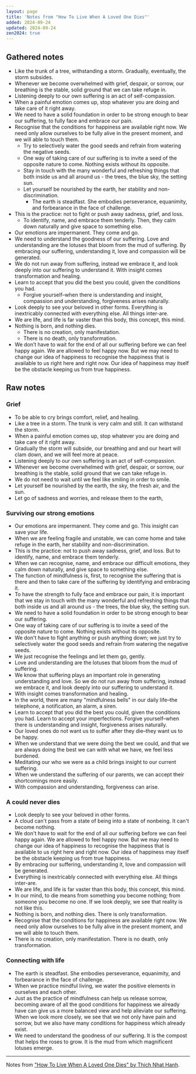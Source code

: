 ```yaml
---
layout: page
title: 'Notes from "How To Live When A Loved One Dies"'
added: 2024-09-24
updated: 2024-09-24
zen2024: true
---
```


## Gathered notes

- Like the trunk of a tree, withstanding a storm. Gradually, eventually, the storm subsides.
- Whenever we become overwhelmed with grief, despair, or sorrow, our breathing is the stable, solid ground that we can take refuge in.
- Listening deeply to our own suffering is an act of self-compassion.
- When a painful emotion comes up, stop whatever you are doing and take care of it right away.
- We need to have a solid foundation in order to be strong enough to bear our suffering, to fully face and embrace our pain.
- Recognise that the conditions for happiness are available right now. We need only allow ourselves to be fully alive in the present moment, and we will able to touch them.
    - Try to selectively water the good seeds and refrain from watering the negative seeds.
    - One way of taking care of our suffering is to invite a seed of the opposite nature to come. Nothing exists without its opposite.
    - Stay in touch with the many wonderful and refreshing things that both inside us and all around us - the trees, the blue sky, the setting sun.
    - Let yourself be nourished by the earth, her stability and non-discrimination.
        - The earth is steadfast. She embodies perseverance, equanimity, and forbearance in the face of challenge.
- This is the practice: not to fight or push away sadness, grief, and loss.
    - To identify, name, and embrace them tenderly. Then, they calm down naturally and give space to something else.
- Our emotions are impermanent. They come and go.
- We need to understand the goodness of our suffering. Love and understanding are the lotuses that bloom from the mud of suffering. By embracing our suffering, understanding it, love and compassion will be generated.
- We do not run away from suffering, instead we embrace it, and look deeply into our suffering to understand it. With insight comes transformation and healing.
- Learn to accept that you did the best you could, given the conditions you had.
    - Forgive yourself–when there is understanding and insight, compassion and understanding, forgiveness arises naturally.
- Look deeply to see your beloved in other forms. Everything is inextricably connected with everything else. All things inter-are.
- We are life, and life is far vaster than this body, this concept, this mind.
- Nothing is born, and nothing dies. 
    - There is no creation, only manifestation.
    - There is no death, only transformation.
- We don’t have to wait for the end of all our suffering before we can feel happy again. We are allowed to feel happy now. But we may need to change our idea of happiness to recognise the happiness that is available to us right here and right now. Our idea of happiness may itself be the obstacle keeping us from true happiness.

## Raw notes

### Grief

- To be able to cry brings comfort, relief, and healing.
- Like a tree in a storm. The trunk is very calm and still. It can withstand the storm.
- When a painful emotion comes up, stop whatever you are doing and take care of it right away.
- Gradually the storm will subside, our breathing and and our heart will clam down, and we will feel more at peace.
- Listening deeply to our own suffering is an act of self-compassion.
- Whenever we become overwhelmed with grief, despair, or sorrow, our breathing is the stable, solid ground that we can take refuge in.
- We do not need to wait until we feel like smiling in order to smile.
- Let yourself be nourished by the earth, the sky, the fresh air, and the sun.
- Let go of sadness and worries, and release them to the earth,

### Surviving our strong emotions

- Our emotions are impermanent. They come and go. This insight can save your life.
- When we are feeling fragile and unstable, we can come home and take refuge in the earth, her stability and non-discrimination.
- This is the practice: not to push away sadness, grief, and loss. But to identify, name, and embrace them tenderly.
- When we can recognise, name, and embrace our difficult emotions, they calm down naturally, and give space to something else.
- The function of mindfulness is, first, to recognise the suffering that is there and then to take care of the suffering by identifying and embracing it.
- To have the strength to fully face and embrace our pain, it is important that we stay in touch with the many wonderful and refreshing things that both inside us and all around us - the trees, the blue sky, the setting sun.
- We need to have a solid foundation in order to be strong enough to bear our suffering.
- One way of taking care of our suffering is to invite a seed of the opposite nature to come. Nothing exists without its opposite.
- We don't have to fight anything or push anything down; we just try to selectively water the good seeds and refrain from watering the negative seeds.
- We just recognise the feelings and let them go, gently.
- Love and understanding are the lotuses that bloom from the mud of suffering.
- We know that suffering plays an important role in generating understanding and love. So we do not run away from suffering, instead we embrace it, and look deeply into our suffering to understand it.
- With insight comes transformation and healing.
- In the world, there are many "mindfulness bells" in our daily life–the telephone, a notification, an alarm, a siren.
- Learn to accept that you did the best you could, given the conditions you had. Learn to accept your imperfections. Forgive yourself–when there is understanding and insight, forgiveness arises naturally.
- Our loved ones do not want us to suffer after they die–they want us to be happy.
- When we understand that we were doing the best we could, and that we are always doing the best we can with what we have, we feel less burdened.
- Meditating our who we were as a child brings insight to our current suffering.
- When we understand the suffering of our parents, we can accept their shortcomings more easily.
- With compassion and understanding, forgiveness can arise.

### A could never dies

- Look deeply to see your beloved in other forms.
- A cloud can't pass from a state of being into a state of nonbeing. It can't become nothing.
- We don't have to wait for the end of all our suffering before we can feel happy again. We are allowed to feel happy now. But we may need to change our idea of happiness to recognise the happiness that is available to us right here and right now. Our idea of happiness may itself be the obstacle keeping us from true happiness.
- By embracing our suffering, understanding it, love and compassion will be generated.
- Everything is inextricably connected with everything else. All things inter-are.
- We are life, and life is far vaster than this body, this concept, this mind.
- In our mind, to die means from something you become nothing; from someone you become no one. If we look deeply, we see that reality is not like this.
- Nothing is born, and nothing dies. There is only transformation.
- Recognise that the conditions for happiness are available right now. We need only allow ourselves to be fully alive in the present moment, and we will able to touch them.
- There is no creation, only manifestation. There is no death, only transformation.

### Connecting with life

- The earth is steadfast. She embodies perseverance, equanimity, and forbearance in the face of challenge.
- When we practice mindful living, we water the positive elements in ourselves and each other.
- Just as the practice of mindfulness can help us release sorrow, becoming aware of all the good conditions for happiness we already have can give us a more balanced view and help alleviate our suffering. When we look more closely, we see that we not only have pain and sorrow, but we also have many conditions for happiness which already exist.
- We need to understand the goodness of our suffering. It is the compost that helps the roses to grow. It is the mud from which magnificent lotuses emerge.

---

Notes from ["How To Live When A Loved One Dies" by Thich Nhat Hanh](https://www.goodreads.com/book/show/55973216-how-to-live-when-a-loved-one-dies).